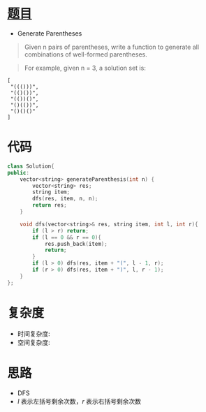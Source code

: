 # [题目](https://leetcode.com/problems/generate-parentheses/)

* Generate Parentheses

> Given n pairs of parentheses, write a function to generate all combinations of well-formed parentheses.

> For example, given n = 3, a solution set is:

    [
     "((()))",
     "(()())",
     "(())()",
     "()(())",
     "()()()"
    ]


# 代码

```cpp
class Solution{
public:
    vector<string> generateParenthesis(int n) {
        vector<string> res;
        string item;
        dfs(res, item, n, n);
        return res;
    }

    void dfs(vector<string>& res, string item, int l, int r){
        if (l > r) return;
        if (l == 0 && r == 0){
            res.push_back(item);
            return;
        }
        if (l > 0) dfs(res, item + "(", l - 1, r);
        if (r > 0) dfs(res, item + ")", l, r - 1);
    }
};
```

# 复杂度
* 时间复杂度: 
* 空间复杂度: 

# 思路
* DFS
* $l$ 表示左括号剩余次数，$r$ 表示右括号剩余次数 


